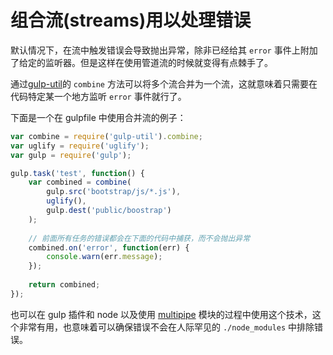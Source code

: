 # 组合流(streams)用以处理错误

默认情况下，在流中触发错误会导致抛出异常，除非已经给其 `error` 事件上附加了给定的监听器。但是这样在使用管道流的时候就变得有点棘手了。

通过[gulp-util](https://github.com/gulpjs/gulp-util)的 `combine` 方法可以将多个流合并为一个流，这就意味着只需要在代码特定某一个地方监听 `error` 事件就行了。

下面是一个在 gulpfile 中使用合并流的例子：

```javascript
var combine = require('gulp-util').combine;
var uglify = require('uglify');
var gulp = require('gulp');

gulp.task('test', function() {
    var combined = combine(
        gulp.src('bootstrap/js/*.js'),
        uglify(),
        gulp.dest('public/boostrap')
    );
    
    // 前面所有任务的错误都会在下面的代码中捕获，而不会抛出异常
    combined.on('error', function(err) {
        console.warn(err.message);
    });
    
    return combined;
});
```

也可以在 gulp 插件和 node 以及使用 [multipipe](http://npmjs.org/package/multipipe) 模块的过程中使用这个技术，这个非常有用，也意味着可以确保错误不会在人际罕见的 `./node_modules` 中排除错误。